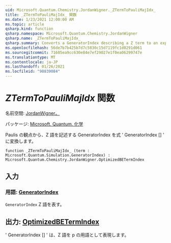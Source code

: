 ```yaml
---
uid: Microsoft.Quantum.Chemistry.JordanWigner._ZTermToPauliMajIdx_
title: _ZTermToPauliMajIdx_ 関数
ms.date: 1/23/2021 12:00:00 AM
ms.topic: article
qsharp.kind: function
qsharp.namespace: Microsoft.Quantum.Chemistry.JordanWigner
qsharp.name: _ZTermToPauliMajIdx_
qsharp.summary: Converts a GeneratorIndex describing a Z term to an expression 'GeneratorIndex[]' in terms of Paulis.
ms.openlocfilehash: 56de7b7b425b7d7c5830c15d7119fc1d0291d061
ms.sourcegitcommit: 71605ea9cc630e84e7ef29027e1f0ea06299747e
ms.translationtype: MT
ms.contentlocale: ja-JP
ms.lasthandoff: 01/26/2021
ms.locfileid: "98839084"
---
```

# <a name="_ztermtopaulimajidx_-function"></a>_ZTermToPauliMajIdx_ 関数

名前空間: [JordanWigner。](xref:Microsoft.Quantum.Chemistry.JordanWigner)

パッケージ: [Microsoft. Quantum. 化学](https://nuget.org/packages/Microsoft.Quantum.Chemistry)


Paulis の観点から、Z 語を記述する GeneratorIndex を式 ' GeneratorIndex [] ' に変換します。

```qsharp
function _ZTermToPauliMajIdx_ (term : Microsoft.Quantum.Simulation.GeneratorIndex) : Microsoft.Quantum.Chemistry.JordanWigner.OptimizedBETermIndex
```


## <a name="input"></a>入力

### <a name="term--generatorindex"></a>用語: [GeneratorIndex](xref:Microsoft.Quantum.Simulation.GeneratorIndex)

`GeneratorIndex` Z 語を表す。



## <a name="output--optimizedbetermindex"></a>出力: [OptimizedBETermIndex](xref:Microsoft.Quantum.Chemistry.JordanWigner.OptimizedBETermIndex)

' GeneratorIndex [] ' は、Z 語を p の用語として表現します。